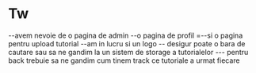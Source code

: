 
# Tw
--avem nevoie de o pagina de admin
--o pagina de profil 
=--si o pagina pentru upload tutorial
--am in lucru si un logo
-- desigur poate o bara de cautare sau sa ne gandim la un sistem de storage a tutorialelor
--- pentru back trebuie sa ne gandim cum tinem track ce tutoriale a urmat fiecare 
